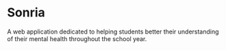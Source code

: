 # Sonria
A web application dedicated to helping students better their understanding of their mental health throughout the school year.
